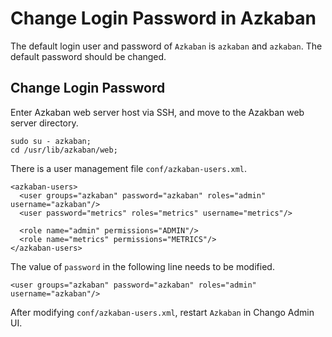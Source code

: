 # Change Login Password in Azkaban

The default login user and password of `Azkaban` is `azkaban` and `azkaban`. The default password should be changed.

## Change Login Password

Enter Azkaban web server host via SSH, and move to the Azakban web server directory.

```agsl
sudo su - azkaban;
cd /usr/lib/azkaban/web;
```

There is a user management file `conf/azkaban-users.xml`.

```agsl
<azkaban-users>
  <user groups="azkaban" password="azkaban" roles="admin" username="azkaban"/>
  <user password="metrics" roles="metrics" username="metrics"/>

  <role name="admin" permissions="ADMIN"/>
  <role name="metrics" permissions="METRICS"/>
</azkaban-users>
```

The value of `password` in the following line needs to be modified.

```agsl
<user groups="azkaban" password="azkaban" roles="admin" username="azkaban"/>
```

After modifying `conf/azkaban-users.xml`, restart `Azkaban` in Chango Admin UI.